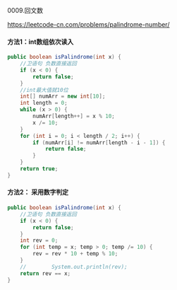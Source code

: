0009.回文数

https://leetcode-cn.com/problems/palindrome-number/

#### 方法1：int数组依次读入

```java
public boolean isPalindrome(int x) {
    //卫语句 负数直接返回
    if (x < 0) {
        return false;
    }
    //int最大值就10位
    int[] numArr = new int[10];
    int length = 0;
    while (x > 0) {
        numArr[length++] = x % 10;
        x /= 10;
    }
    for (int i = 0; i < length / 2; i++) {
        if (numArr[i] != numArr[length - i - 1]) {
            return false;
        }
    }
    return true;
}
```



#### 方法2： 采用数字判定

```java
public boolean isPalindrome(int x) {
    //卫语句 负数直接返回
    if (x < 0) {
        return false;
    }
    int rev = 0;
    for (int temp = x; temp > 0; temp /= 10) {
        rev = rev * 10 + temp % 10;
    }
    //        System.out.println(rev);
    return rev == x;
}
```

